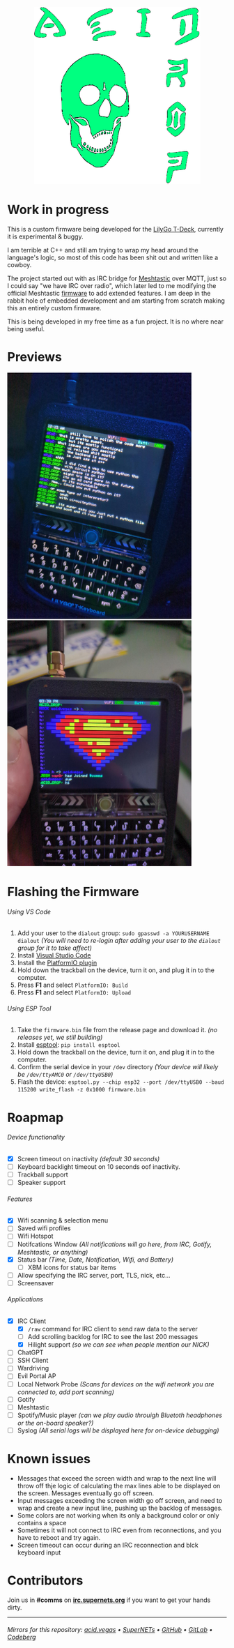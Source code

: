 <p align="center">
  <img src="./.screens/aciddrop2.png" />
</p>


# Work in progress
This is a custom firmware being developed for the [LilyGo T-Deck](https://www.lilygo.cc/products/t-deck), currently it is experimental & buggy.

I am terrible at C++ and still am trying to wrap my head around the language's logic, so most of this code has been shit out and written like a cowboy.

The project started out with as IRC bridge for [Meshtastic](https://meshtastic.org/) over MQTT, just so I could say "we have IRC over radio", which later led to me modifying the official Meshtastic [firmware](https://github.com/meshtastic/firmware) to add extended features. I am deep in the rabbit hole of embedded development and am starting from scratch making this an entirely custom firmware.

This is being developed in my free time as a fun project. It is no where near being useful.

# Previews
![](./.screens/preview1.png) ![](./.screens/preview2.png)

# Flashing the Firmware
###### Using VS Code
1. Add your user to the `dialout` group: `sudo gpasswd -a YOURUSERNAME dialout` *(You will need to re-login after adding your user to the `dialout` group for it to take affect)*
2. Install [Visual Studio Code](https://code.visualstudio.com/)
3. Install the [PlatformIO plugin](https://platformio.org/install/ide?install=vscode)
4. Hold down the trackball on the device, turn it on, and plug it in to the computer.
5. Press **F1** and select `PlatformIO: Build`
6. Press **F1** and select `PlatformIO: Upload`

###### Using ESP Tool
1. Take the `firmware.bin` file from the release page and download it. *(no releases yet, we still building)*
2. Install [esptool](https://pypi.org/project/esptool/): `pip install esptool`
3. Hold down the trackball on the device, turn it on, and plug it in to the computer.
4. Confirm the serial device in your `/dev` directory *(Your device will likely be `/dev/ttyAMC0` or `/dev/ttyUSB0`)*
5. Flash the device: `esptool.py --chip esp32 --port /dev/ttyUSB0 --baud 115200 write_flash -z 0x1000 firmware.bin`

# Roapmap
###### Device functionality
- [X] Screen timeout on inactivity *(default 30 seconds)*
- [ ] Keyboard backlight timeout on 10 seconds oof inactivity.
- [ ] Trackball support
- [ ] Speaker support

###### Features
- [X] Wifi scanning & selection menu
- [ ] Saved wifi profiles
- [ ] Wifi Hotspot
- [ ] Notifcations Window *(All notifications will go here, from IRC, Gotify, Meshtastic, or anything)*
- [X] Status bar *(Time, Date, Notification, Wifi, and Battery)*
  - [ ] XBM icons for status bar items
- [ ] Allow specifying the IRC server, port, TLS, nick, etc...
- [ ] Screensaver

###### Applications
- [X] IRC Client
  - [X] `/raw` command for IRC client to send raw data to the server
  - [ ] Add scrolling backlog for IRC to see the last 200 messages
  - [X] Hilight support *(so we can see when people mention our NICK)*
- [ ] ChatGPT
- [ ] SSH Client
- [ ] Wardriving
- [ ] Evil Portal AP
- [ ] Local Network Probe *(Scans for devices on the wifi network you are connected to, add port scanning)*
- [ ] Gotify
- [ ] Meshtastic
- [ ] Spotify/Music player *(can we play audio throuigh Bluetoth headphones or the on-board speaker?)*
- [ ] Syslog *(All serial logs will be displayed here for on-device debugging)*

# Known issues
- Messages that exceed the screen width and wrap to the next line will throw off thje logic of calculating the max lines able to be displayed on the screen. Messages eventually go off screen.
- Input messages exceeding the screen width go off screen, and need to wrap and create a new input line, pushing up the backlog of messages.
- Some colors are not working when its only a background color or only contains a space
- Sometimes it will not connect to IRC even from reconnections, and you have to reboot and try again.
- Screen timeout can occur during an IRC reconnection and blck keyboard input


# Contributors
Join us in **#comms** on **[irc.supernets.org](irc://irc.supernets.org)** if you want to get your hands dirty.

___

###### Mirrors for this repository: [acid.vegas](https://git.acid.vegas/acid-drop) • [SuperNETs](https://git.supernets.org/acidvegas/acid-drop) • [GitHub](https://github.com/acidvegas/acid-drop) • [GitLab](https://gitlab.com/acidvegas/acid-drop) • [Codeberg](https://codeberg.org/acidvegas/acid-drop)